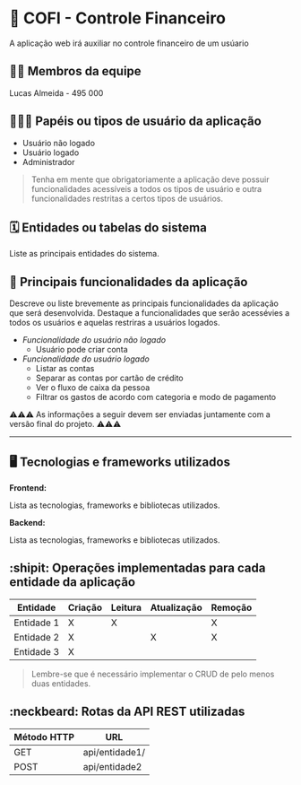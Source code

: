 # :checkered_flag: COFI - Controle Financeiro

A aplicação web irá auxiliar no controle financeiro de um usúario

## :technologist: Membros da equipe

Lucas Almeida - 495 000

## :people_holding_hands: Papéis ou tipos de usuário da aplicação

- Usuário não logado
- Usuário logado
- Administrador

> Tenha em mente que obrigatoriamente a aplicação deve possuir funcionalidades acessíveis a todos os tipos de usuário e outra funcionalidades restritas a certos tipos de usuários.

## :spiral_calendar: Entidades ou tabelas do sistema

Liste as principais entidades do sistema.

## :triangular_flag_on_post:	 Principais funcionalidades da aplicação

Descreve ou liste brevemente as principais funcionalidades da aplicação que será desenvolvida. Destaque a funcionalidades que serão acessévies a todos os usuários e aquelas restriras a usuários logados.
- *Funcionalidade do usuário não logado*
  - Usuário pode criar conta
- *Funcionalidade do usuário logado*
  - Listar as contas
  - Separar as contas por cartão de crédito
  - Ver o fluxo de caixa da pessoa
  - Filtrar os gastos de acordo com categoria e modo de pagamento

:warning::warning::warning: As informações a seguir devem ser enviadas juntamente com a versão final do projeto. :warning::warning::warning:


----

## :desktop_computer: Tecnologias e frameworks utilizados

**Frontend:**

Lista as tecnologias, frameworks e bibliotecas utilizados.

**Backend:**

Lista as tecnologias, frameworks e bibliotecas utilizados.


## :shipit: Operações implementadas para cada entidade da aplicação


| Entidade| Criação | Leitura | Atualização | Remoção |
| --- | --- | --- | --- | --- |
| Entidade 1 | X | X |   | X |
| Entidade 2 | X |   | X | X |
| Entidade 3 | X |   |   |   |

> Lembre-se que é necessário implementar o CRUD de pelo menos duas entidades.

## :neckbeard: Rotas da API REST utilizadas

| Método HTTP | URL |
| --- | --- |
| GET | api/entidade1/|
| POST | api/entidade2 |
